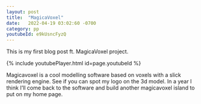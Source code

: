 ```yaml
---
layout: post
title:  "MagicaVoxel"
date:   2022-04-19 03:02:60 -0700
category: pp
youtubeId: e9kUsncFyzQ
---
```

This is my first blog post ft. MagicaVoxel project.

{% include youtubePlayer.html id=page.youtubeId %}

Magicavoxel is a cool modelling software based on voxels with a slick rendering engine. 
See if you can spot my logo on the 3d model. 
In a year I think I’ll come back to the software and build another magicavoxel island to put on my home page.
